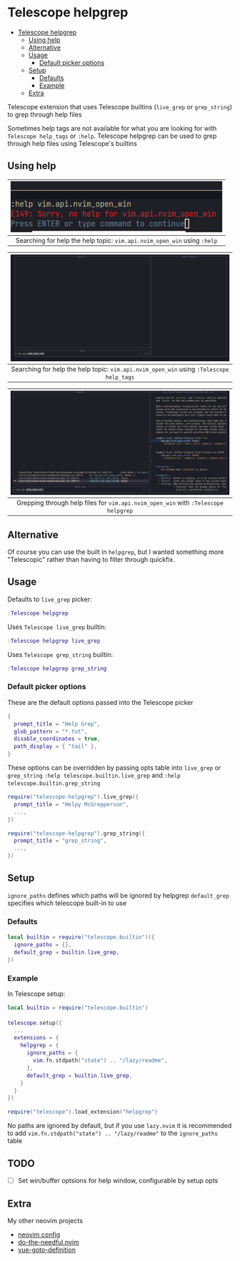 # Telescope helpgrep

<!--toc:start-->

- [Telescope helpgrep](#telescope-helpgrep)
  - [Using help](#using-help)
  - [Alternative](#alternative)
  - [Usage](#usage)
    - [Default picker options](#default-picker-options)
  - [Setup](#setup)
    - [Defaults](#defaults)
    - [Example](#example)
  - [Extra](#extra)
  <!--toc:end-->

Telescope extension that uses Telescope builtins (`live_grep` or `grep_string`)
to grep through help files

Sometimes help tags are not available for what you are looking for with
`Telescope help_tags` or `:help`. Telescope helpgrep can be used to grep through
help files using Telescope's builtins

## Using help

| ![help](https://github.com/catgoose/telescope-helpgrep.nvim/blob/7c52e4840ee0f404d8f79d3a457d6214a073c1e9/helpgrep3.png "help") |
| :-----------------------------------------------------------------------------------------------------------------------------: |
|                            Searching for help the help topic: `vim.api.nvim_open_win` using `:help`                             |

| ![Telescope helptags](https://github.com/catgoose/telescope-helpgrep.nvim/blob/7c52e4840ee0f404d8f79d3a457d6214a073c1e9/helpgrep1.png "Telescope help_tags") |
| :----------------------------------------------------------------------------------------------------------------------------------------------------------: |
|                                   Searching for help the help topic: `vim.api.nvim_open_win` using `:Telescope help_tags`                                    |

| ![Telescope helpgrep](https://github.com/catgoose/telescope-helpgrep.nvim/blob/7c52e4840ee0f404d8f79d3a457d6214a073c1e9/helpgrep2.png "Telescope helpgrep") |
| :---------------------------------------------------------------------------------------------------------------------------------------------------------: |
|                                     Grepping through help files for `vim.api.nvim_open_win` with `:Telescope helpgrep`                                      |

## Alternative

Of course you can use the built in `helpgrep`, but I wanted something more
"Telescopic" rather than having to filter through quickfix.

## Usage

Defaults to `live_grep` picker:

```lua
:Telescope helpgrep
```

Uses `Telescope live_grep` builtin:

```lua
:Telescope helpgrep live_grep
```

Uses `Telescope grep_string` builtin:

```lua
:Telescope helpgrep grep_string
```

### Default picker options

These are the default options passed into the Telescope picker

```lua
{
  prompt_title = "Help Grep",
  glob_pattern = "*.txt",
  disable_coordinates = true,
  path_display = { "tail" },
}
```

These options can be overridden by passing opts table into `live_grep` or `grep_string`
`:help telescope.builtin.live_grep` and `:help telescope.builtin.grep_string`

```lua
require("telescope-helpgrep").live_grep({
  prompt_title = "Helpy McGrepperson",
  ...,
})
```

```lua
require("telescope-helpgrep").grep_string({
  prompt_title = "grep_string",
  ...,
})
```

## Setup

`ignore_paths` defines which paths will be ignored by helpgrep
`default_grep` specifies which telescope built-in to use

### Defaults

```lua
local builtin = require("telescope.builtin")({
  ignore_paths = {},
  default_grep = builtin.live_grep,
})
```

### Example

In Telescope setup:

```lua
local builtin = require("telescope.builtin")

telescope.setup({
  ...
  extensions = {
    helpgrep = {
      ignore_paths = {
        vim.fn.stdpath("state") .. "/lazy/readme",
      },
      default_grep = builtin.live_grep,
    }
  }
})
```

```lua
require("telescope").load_extension("helpgrep")
```

No paths are ignored by default, but if you use `lazy.nvim` it is recommended
to add `vim.fn.stdpath("state") .. "/lazy/readme"` to the `ignore_paths` table

## TODO

- [ ] Set win/buffer optsions for help window, configurable by setup opts

## Extra

My other neovim projects

- [neovim config](https://github.com/catgoose/nvim)
- [do-the-needful.nvim](https://github.com/catgoose/do-the-needful.nvim)
- [vue-goto-definition](https://github.com/catgoose/vue-goto-definition.nvim)
